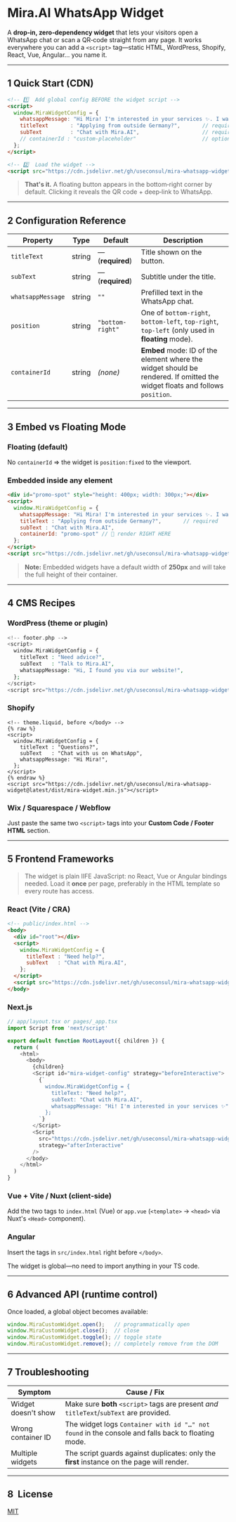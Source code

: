 # Mira.AI WhatsApp Widget

A **drop‑in, zero‑dependency widget** that lets your visitors open a WhatsApp chat or scan a QR‑code straight from any page. It works everywhere you can add a `<script>` tag—static HTML, WordPress, Shopify, React, Vue, Angular… you name it.

---

## 1  Quick Start (CDN)

```html
<!-- 1️⃣  Add global config BEFORE the widget script -->
<script>
  window.MiraWidgetConfig = {
    whatsappMessage: "Hi Mira! I'm interested in your services ✨. I was refered by {referal code}", // optional
    titleText       : "Applying from outside Germany?",       // required
    subText         : "Chat with Mira.AI",                    // required
    // containerId : "custom‑placeholder"                     // optional (see §3)
  };
</script>

<!-- 2️⃣  Load the widget -->
<script src="https://cdn.jsdelivr.net/gh/useconsul/mira-whatsapp-widget@latest/dist/mira-widget.min.js"></script>
```

> **That's it.** A floating button appears in the bottom‑right corner by default. Clicking it reveals the QR code + deep‑link to WhatsApp.

---

## 2  Configuration Reference

| Property          | Type   | Default          | Description                                                                                                                 |
| ----------------- | ------ | ---------------- | --------------------------------------------------------------------------------------------------------------------------- |
| `titleText`       | string | — (**required**) | Title shown on the button.                                                                                                  |
| `subText`         | string | — (**required**) | Subtitle under the title.                                                                                                   |
| `whatsappMessage` | string | `""`             | Prefilled text in the WhatsApp chat.                                                                                        |
| `position`        | string | `"bottom-right"` | One of `bottom-right`, `bottom-left`, `top-right`, `top-left` (only used in **floating** mode).                             |
| `containerId`     | string | *(none)*         | **Embed** mode: ID of the element where the widget should be rendered. If omitted the widget floats and follows `position`. |

---

## 3  Embed vs Floating Mode

### Floating (default)

No `containerId` ⇒ the widget is `position:fixed` to the viewport.

### Embedded inside any element

```html
<div id="promo‑spot" style="height: 400px; width: 300px;"></div>
<script>
  window.MiraWidgetConfig = {
    whatsappMessage: "Hi Mira! I'm interested in your services ✨. I was refered by {referal code}",
    titleText : "Applying from outside Germany?",       // required
    subText : "Chat with Mira.AI",  
    containerId: "promo‑spot" // 🔗 render RIGHT HERE
  };
</script>
<script src="https://cdn.jsdelivr.net/gh/useconsul/mira-whatsapp-widget@latest/dist/mira-widget.min.js"></script>
```

> **Note:** Embedded widgets have a default width of **250px** and will take the full height of their container.

---

## 4  CMS Recipes

### WordPress (theme or plugin)

```php
<!-- footer.php -->
<script>
  window.MiraWidgetConfig = {
    titleText : "Need advice?",
    subText   : "Talk to Mira.AI",
    whatsappMessage: "Hi, I found you via our website!",
  };
</script>
<script src="https://cdn.jsdelivr.net/gh/useconsul/mira-whatsapp-widget@latest/dist/mira-widget.min.js"></script>
```

### Shopify

```liquid
<!-- theme.liquid, before </body> -->
{% raw %}
<script>
  window.MiraWidgetConfig = {
    titleText : "Questions?",
    subText   : "Chat with us on WhatsApp",
    whatsappMessage: "Hi Mira!",
  };
</script>
{% endraw %}
<script src="https://cdn.jsdelivr.net/gh/useconsul/mira-whatsapp-widget@latest/dist/mira-widget.min.js"></script>
```

### Wix / Squarespace / Webflow

Just paste the same two `<script>` tags into your **Custom Code / Footer HTML** section.

---

## 5  Frontend Frameworks

> The widget is plain IIFE JavaScript: no React, Vue or Angular bindings needed. Load it **once** per page, preferably in the HTML template so every route has access.

### React (Vite / CRA)

```html
<!-- public/index.html -->
<body>
  <div id="root"></div>
  <script>
    window.MiraWidgetConfig = {
      titleText : "Need help?",
      subText   : "Chat with Mira.AI",
    };
  </script>
  <script src="https://cdn.jsdelivr.net/gh/useconsul/mira-whatsapp-widget@latest/dist/mira-widget.min.js"></script>
</body>
```

### Next.js

```typescript
// app/layout.tsx or pages/_app.tsx
import Script from 'next/script'

export default function RootLayout({ children }) {
  return (
    <html>
      <body>
        {children}
        <Script id="mira-widget-config" strategy="beforeInteractive">
          {`
            window.MiraWidgetConfig = {
              titleText: "Need help?",
              subText: "Chat with Mira.AI",
              whatsappMessage: "Hi! I'm interested in your services ✨"
            };
          `}
        </Script>
        <Script
          src="https://cdn.jsdelivr.net/gh/useconsul/mira-whatsapp-widget@latest/dist/mira-widget.min.js"
          strategy="afterInteractive"
        />
      </body>
    </html>
  )
}
```

### Vue + Vite / Nuxt (client‑side)

Add the two tags to `index.html` (Vue) or `app.vue` (`<template>` → `<head>` via Nuxt's `<Head>` component).

### Angular

Insert the tags in `src/index.html` right before `</body>`.

The widget is global—no need to import anything in your TS code.

---

## 6  Advanced API (runtime control)

Once loaded, a global object becomes available:

```js
window.MiraCustomWidget.open();   // programmatically open
window.MiraCustomWidget.close();  // close
window.MiraCustomWidget.toggle(); // toggle state
window.MiraCustomWidget.remove(); // completely remove from the DOM
```

---

## 7  Troubleshooting

| Symptom             | Cause / Fix                                                                                       |
| ------------------- | ------------------------------------------------------------------------------------------------- |
| Widget doesn't show | Make sure **both** `<script>` tags are present *and* `titleText`/`subText` are provided.          |
| Wrong container ID  | The widget logs `Container with id "…" not found` in the console and falls back to floating mode. |
| Multiple widgets    | The script guards against duplicates: only the **first** instance on the page will render.        |

---

## 8  License

[MIT](LICENSE)

